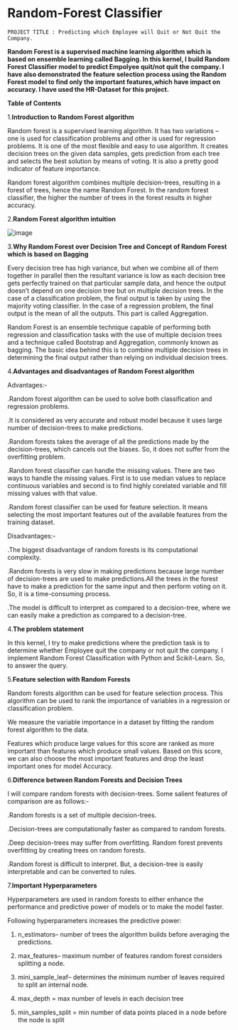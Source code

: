 # Random-Forest Classifier

    PROJECT TITLE : Predicting which Employee will Quit or Not Quit the Company.

**Random Forest is a supervised machine learning algorithm which is based on ensemble learning called Bagging. In this kernel, I build Random Forest Classifier model to predict Empolyee quit/not quit the company. I have also demonstrated the feature selection process using the Random Forest model to find only the important features,which have impact on accuracy. I have used the HR-Dataset for this project.**
    
    
__Table of Contents__

1.__Introduction to Random Forest algorithm__

Random forest is a supervised learning algorithm. It has two variations – one is used for classification problems and other is used for regression problems. It is one of the most flexible and easy to use algorithm. It creates decision trees on the given data samples, gets prediction from each tree and selects the best solution by means of voting. It is also a pretty good indicator of feature importance.

Random forest algorithm combines multiple decision-trees, resulting in a forest of trees, hence the name Random Forest. In the random forest classifier, the higher the number of trees in the forest results in higher accuracy.

2.__Random Forest algorithm intuition__

![image](https://user-images.githubusercontent.com/89013703/179548393-5db87644-c5de-45ca-9326-c07290b6ffe3.png)

3.__Why Random Forest over Decision Tree and Concept of Random Forest which is based on Bagging__

Every decision tree has high variance, but when we combine all of them together in parallel then the resultant variance is low as each decision tree gets perfectly trained on that particular sample data, and hence the output doesn’t depend on one decision tree but on multiple decision trees. In the case of a classification problem, the final output is taken by using the majority voting classifier. In the case of a regression problem, the final output is the mean of all the outputs. This part is called Aggregation. 

Random Forest is an ensemble technique capable of performing both regression and classification tasks with the use of multiple decision trees and a technique called Bootstrap and Aggregation, commonly known as bagging.
The basic idea behind this is to combine multiple decision trees in determining the final output rather than relying on individual decision trees. 


4.__Advantages and disadvantages of Random Forest algorithm__

Advantages:-

.Random forest algorithm can be used to solve both classification and regression problems.

.It is considered as very accurate and robust model because it uses large number of decision-trees to make predictions.

.Random forests takes the average of all the predictions made by the decision-trees, which cancels out the biases. So, it does not suffer from the overfitting problem.

.Random forest classifier can handle the missing values. There are two ways to handle the missing values. First is to use median values to replace continuous variables and second is to find highly corelated variable and fill missing values with that value.

.Random forest classifier can be used for feature selection. It means selecting the most important features out of the available features from the training dataset.

Disadvantages:-

.The biggest disadvantage of random forests is its computational complexity.

.Random forests is very slow in making predictions because large number of decision-trees are used to make predictions.All the trees in the forest have to make a prediction for the same input and then perform voting on it. So, it is a time-consuming process.

.The model is difficult to interpret as compared to a decision-tree, where we can easily make a prediction as compared to a decision-tree.

4.__The problem statement__

In this kernel, I try to make predictions where the prediction task is to determine whether Employee quit the company or not quit the company. I implement Random Forest Classification with Python and Scikit-Learn. So, to answer the query.


5.__Feature selection with Random Forests__

Random forests algorithm can be used for feature selection process. This algorithm can be used to rank the importance of variables in a regression or classification problem.

We measure the variable importance in a dataset by fitting the random forest algorithm to the data.

Features which produce large values for this score are ranked as more important than features which produce small values. Based on this score, we can also choose the most important features and drop the least important ones for model Accuracy.

6.__Difference between Random Forests and Decision Trees__

I will compare random forests with decision-trees. Some salient features of comparison are as follows:-

.Random forests is a set of multiple decision-trees.

.Decision-trees are computationally faster as compared to random forests.

.Deep decision-trees may suffer from overfitting. Random forest prevents overfitting by creating trees on random forests.

.Random forest is difficult to interpret. But, a decision-tree is easily interpretable and can be converted to rules.


7.__Important Hyperparameters__

Hyperparameters are used in random forests to either enhance the performance and predictive power of models or to make the model faster.

Following hyperparameters increases the predictive power:

1. n_estimators– number of trees the algorithm builds before averaging the predictions.

2. max_features– maximum number of features random forest considers splitting a node.

3. mini_sample_leaf– determines the minimum number of leaves required to split an internal node.

4. max_depth = max number of levels in each decision tree

5. min_samples_split = min number of data points placed in a node before the node is split













